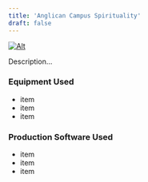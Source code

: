```yaml
---
title: 'Anglican Campus Spirituality'
draft: false
---
```


[![Alt](https://via.placeholder.com/640x150)](https://www.youtube.com/watch?v=soZ9rBhGM5k&feature=youtu.be)

Description...

### Equipment Used

- item
- item
- item

### Production Software Used

- item
- item
- item
